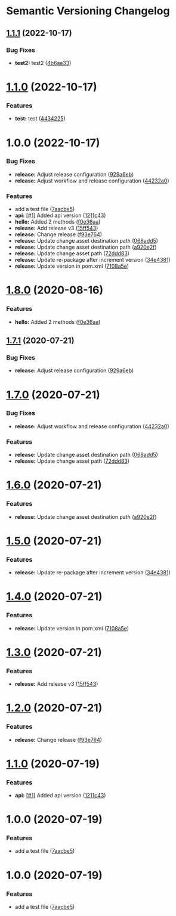 # Semantic Versioning Changelog

## [1.1.1](https://github.com/frodohong/java-semantic-release/compare/v1.1.0...v1.1.1) (2022-10-17)


### Bug Fixes

* **test2:** test2 ([4b6aa33](https://github.com/frodohong/java-semantic-release/commit/4b6aa3309c220277e7d6b2ea23b1240593736fd6))

# [1.1.0](https://github.com/frodohong/java-semantic-release/compare/v1.0.0...v1.1.0) (2022-10-17)


### Features

* **test:** test ([4434225](https://github.com/frodohong/java-semantic-release/commit/44342255df6c249f3c79527bfe9036987a38dc19))

# 1.0.0 (2022-10-17)


### Bug Fixes

* **release:** Adjust release configuration ([929a6eb](https://github.com/frodohong/java-semantic-release/commit/929a6eb3b5f32e639a01201f55702fc4b6a8fdb6))
* **release:** Adjust workflow and release configuration ([44232a0](https://github.com/frodohong/java-semantic-release/commit/44232a0b088904dce56f01969c975d9da7e90771))


### Features

* add a test file ([7aacbe5](https://github.com/frodohong/java-semantic-release/commit/7aacbe540eaa11548dd44b80b34e51786954bfeb))
* **api:** [[#1](https://github.com/frodohong/java-semantic-release/issues/1)] Added api version ([1211c43](https://github.com/frodohong/java-semantic-release/commit/1211c437450292804595e8d4248a740e60de0ce8))
* **hello:** Added 2 methods ([f0e36aa](https://github.com/frodohong/java-semantic-release/commit/f0e36aaae421aa05767246935b776e6f2142cef4))
* **release:** Add release v3 ([15ff543](https://github.com/frodohong/java-semantic-release/commit/15ff543e7ac432fc0c24fa3575174b94cb88fcd9))
* **release:** Change release ([f93e764](https://github.com/frodohong/java-semantic-release/commit/f93e764b0936b36ec125d13616c9251f148e8aff))
* **release:** Update change asset destination path ([068add5](https://github.com/frodohong/java-semantic-release/commit/068add5e9fc19dc3aff434fc658da12ab99c4905))
* **release:** Update change asset destination path ([a920e2f](https://github.com/frodohong/java-semantic-release/commit/a920e2fa2d431ba946b9552f39a260422d2224bc))
* **release:** Update change asset path ([72ddd83](https://github.com/frodohong/java-semantic-release/commit/72ddd83ab6f0ad67bb45971ec96bec5220ae2384))
* **release:** Update re-package after increment version ([34e4381](https://github.com/frodohong/java-semantic-release/commit/34e4381d06cae83cd4d7f869451a0732225d258c))
* **release:** Update version in pom.xml ([7108a5e](https://github.com/frodohong/java-semantic-release/commit/7108a5e5a01bd270c2c4d76019e3747d6d6c97cf))

# [1.8.0](https://github.com/embesozzi/java-semantic-release/compare/v1.7.1...v1.8.0) (2020-08-16)


### Features

* **hello:** Added 2 methods ([f0e36aa](https://github.com/embesozzi/java-semantic-release/commit/f0e36aaae421aa05767246935b776e6f2142cef4))

## [1.7.1](https://github.com/embesozzi/java-semantic-release/compare/v1.7.0...v1.7.1) (2020-07-21)


### Bug Fixes

* **release:** Adjust release configuration ([929a6eb](https://github.com/embesozzi/java-semantic-release/commit/929a6eb3b5f32e639a01201f55702fc4b6a8fdb6))

# [1.7.0](https://github.com/embesozzi/java-semantic-release/compare/v1.6.0...v1.7.0) (2020-07-21)


### Bug Fixes

* **release:** Adjust workflow and release configuration ([44232a0](https://github.com/embesozzi/java-semantic-release/commit/44232a0b088904dce56f01969c975d9da7e90771))


### Features

* **release:** Update change asset destination path ([068add5](https://github.com/embesozzi/java-semantic-release/commit/068add5e9fc19dc3aff434fc658da12ab99c4905))
* **release:** Update change asset path ([72ddd83](https://github.com/embesozzi/java-semantic-release/commit/72ddd83ab6f0ad67bb45971ec96bec5220ae2384))

# [1.6.0](https://github.com/embesozzi/java-semantic-release/compare/v1.5.0...v1.6.0) (2020-07-21)


### Features

* **release:** Update change asset destination path ([a920e2f](https://github.com/embesozzi/java-semantic-release/commit/a920e2fa2d431ba946b9552f39a260422d2224bc))

# [1.5.0](https://github.com/embesozzi/java-semantic-release/compare/v1.4.0...v1.5.0) (2020-07-21)


### Features

* **release:** Update re-package after increment version ([34e4381](https://github.com/embesozzi/java-semantic-release/commit/34e4381d06cae83cd4d7f869451a0732225d258c))

# [1.4.0](https://github.com/embesozzi/java-semantic-release/compare/v1.3.0...v1.4.0) (2020-07-21)


### Features

* **release:** Update version in pom.xml ([7108a5e](https://github.com/embesozzi/java-semantic-release/commit/7108a5e5a01bd270c2c4d76019e3747d6d6c97cf))

# [1.3.0](https://github.com/embesozzi/java-semantic-release/compare/v1.2.0...v1.3.0) (2020-07-21)


### Features

* **release:** Add release v3 ([15ff543](https://github.com/embesozzi/java-semantic-release/commit/15ff543e7ac432fc0c24fa3575174b94cb88fcd9))

# [1.2.0](https://github.com/embesozzi/java-semantic-release/compare/v1.1.0...v1.2.0) (2020-07-21)


### Features

* **release:** Change release ([f93e764](https://github.com/embesozzi/java-semantic-release/commit/f93e764b0936b36ec125d13616c9251f148e8aff))

# [1.1.0](https://github.com/embesozzi/java-semantic-release/compare/v1.0.0...v1.1.0) (2020-07-19)


### Features

* **api:** [[#1](https://github.com/embesozzi/java-semantic-release/issues/1)] Added api version ([1211c43](https://github.com/embesozzi/java-semantic-release/commit/1211c437450292804595e8d4248a740e60de0ce8))

# 1.0.0 (2020-07-19)


### Features

* add a test file ([7aacbe5](https://github.com/embesozzi/java-semantic-release/commit/7aacbe540eaa11548dd44b80b34e51786954bfeb))

# 1.0.0 (2020-07-19)


### Features

* add a test file ([7aacbe5](https://github.com/embesozzi/java-semantic-release/commit/7aacbe540eaa11548dd44b80b34e51786954bfeb))

